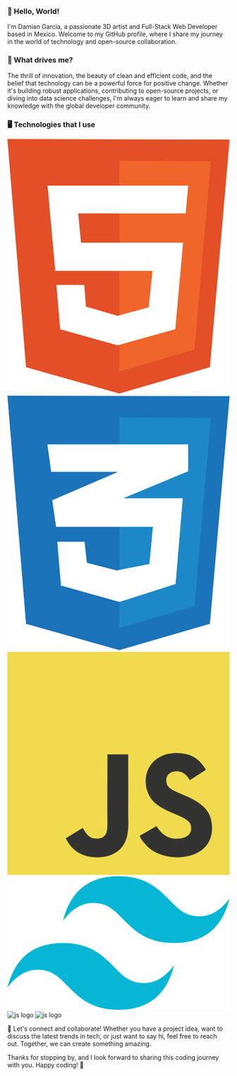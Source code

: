 ### 👋 Hello, World!

I'm Damian Garcia, a passionate 3D artist and Full-Stack Web Developer based in Mexico. Welcome to my GitHub profile, where I share my journey in the world of technology and open-source collaboration.

### 🚀 What drives me?

The thrill of innovation, the beauty of clean and efficient code, and the belief that technology can be a powerful force for positive change. Whether it's building robust applications, contributing to open-source projects, or diving into data science challenges, I'm always eager to learn and share my knowledge with the global developer community.

### 🖥️ Technologies that I use

![html logo](assets/html.svg) ![css logo](assets/css.svg) ![js logo](assets/javascript.svg) ![js logo](assets/tailwind.svg) ![js logo](assets/react.svg.svg) ![js logo](assets/nodejs.svg.svg)

🤝 Let's connect and collaborate! Whether you have a project idea, want to discuss the latest trends in tech, or just want to say hi, feel free to reach out. Together, we can create something amazing.

Thanks for stopping by, and I look forward to sharing this coding journey with you. Happy coding! 🚀

<!--
**damiangs/damiangs** is a ✨ _special_ ✨ repository because its `README.md` (this file) appears on your GitHub profile.

Here are some ideas to get you started:

- 🔭 I’m currently working on ...
- 🌱 I’m currently learning ...
- 👯 I’m looking to collaborate on ...
- 🤔 I’m looking for help with ...
- 💬 Ask me about ...
- 📫 How to reach me: ...
- 😄 Pronouns: ...
- ⚡ Fun fact: ...
-->
